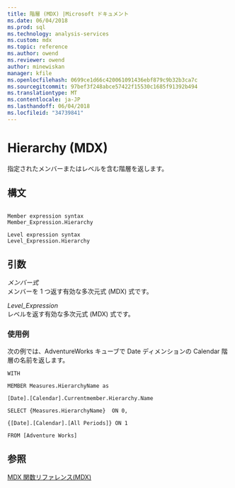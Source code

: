 ```yaml
---
title: 階層 (MDX) |Microsoft ドキュメント
ms.date: 06/04/2018
ms.prod: sql
ms.technology: analysis-services
ms.custom: mdx
ms.topic: reference
ms.author: owend
ms.reviewer: owend
author: minewiskan
manager: kfile
ms.openlocfilehash: 0699ce1d66c420061091436ebf879c9b32b3ca7c
ms.sourcegitcommit: 97bef3f248abce57422f15530c1685f91392b494
ms.translationtype: MT
ms.contentlocale: ja-JP
ms.lasthandoff: 06/04/2018
ms.locfileid: "34739841"
---
```

# <a name="hierarchy-mdx"></a>Hierarchy (MDX)


  指定されたメンバーまたはレベルを含む階層を返します。  
  
## <a name="syntax"></a>構文  
  
```  
  
Member expression syntax  
Member_Expression.Hierarchy  
  
Level expression syntax  
Level_Expression.Hierarchy  
```  
  
## <a name="arguments"></a>引数  
 *メンバー式*  
 メンバーを 1 つ返す有効な多次元式 (MDX) 式です。  
  
 *Level_Expression*  
 レベルを返す有効な多次元式 (MDX) 式です。  
  
### <a name="examples"></a>使用例  
 次の例では、AdventureWorks キューブで Date ディメンションの Calendar 階層の名前を返します。  
  
 `WITH`  
  
 `MEMBER Measures.HierarchyName as`  
  
 `[Date].[Calendar].Currentmember.Hierarchy.Name`  
  
 `SELECT {Measures.HierarchyName}  ON 0,`  
  
 `{[Date].[Calendar].[All Periods]} ON 1`  
  
 `FROM [Adventure Works]`  
  
## <a name="see-also"></a>参照  
 [MDX 関数リファレンス&#40;MDX&#41;](../mdx/mdx-function-reference-mdx.md)  
  
  
